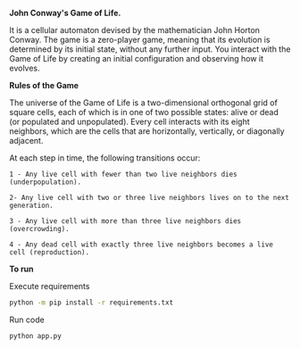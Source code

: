 __John Conway's Game of Life.__

It is a cellular automaton devised by the mathematician John Horton Conway. 
The game is a zero-player game, meaning that its evolution is determined by its initial state, 
without any further input. 
You interact with the Game of Life by creating an initial configuration and observing how it evolves.



__Rules of the Game__

The universe of the Game of Life is a two-dimensional orthogonal grid of square cells,
each of which is in one of two possible states: alive or dead (or populated and unpopulated). 
Every cell interacts with its eight neighbors, which are the cells that are horizontally, 
vertically, or diagonally adjacent.

At each step in time, the following transitions occur:

    1 - Any live cell with fewer than two live neighbors dies (underpopulation).

    2- Any live cell with two or three live neighbors lives on to the next generation.

    3 - Any live cell with more than three live neighbors dies (overcrowding).

    4 - Any dead cell with exactly three live neighbors becomes a live cell (reproduction).



__To run__

Execute requirements
```sh
python -m pip install -r requirements.txt
```

Run code
```sh
python app.py
```